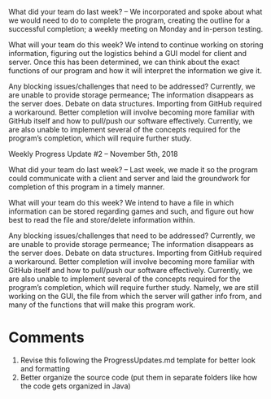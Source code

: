 <b><title>Weekly Progress Update #1 – October 29th, 2018</title></b>

What did your team do last week? – We incorporated and spoke about what we would need to do to complete the program, creating 
the outline for a successful completion; a weekly meeting on Monday and in-person testing.

What will your team do this week? We intend to continue working on storing information, figuring out the logistics 
behind a GUI model for client and server. Once this has been determined, we can think about the exact functions of 
our program and how it will interpret the information we give it.

Any blocking issues/challenges that need to be addressed? Currently, we are unable to provide storage permeance; 
The information disappears as the server does. Debate on data structures. Importing from GitHub required a workaround. 
Better completion will involve becoming more familiar with GitHub itself and how to pull/push our software effectively. 
Currently, we are also unable to implement several of the concepts required for the program’s completion,
which will require further study.

Weekly Progress Update #2 – November 5th, 2018

What did your team do last week? – Last week, we made it so the program could communicate with a client and server and laid the groundwork for completion of this program in a timely manner. 

What will your team do this week? We intend to have a file in which information can be stored regarding games and such, and figure out how best to read the file and store/delete information within. 

Any blocking issues/challenges that need to be addressed? Currently, we are unable to provide storage permeance; The information disappears as the server does. Debate on data structures. Importing from GitHub required a workaround. Better completion will involve becoming more familiar with GitHub itself and how to pull/push our software effectively. Currently, we are also unable to implement several of the concepts required for the program’s completion, which will require further study. Namely, we are still working on the GUI, the file from which the server will gather info from, and many of the functions that will make this program work.

# Comments
1. Revise this following the ProgressUpdates.md template for better look and formatting
2. Better organize the source code (put them in separate folders like how the code gets organized in Java)
